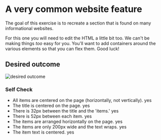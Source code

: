 ﻿# A very common website feature

The goal of this exercise is to recreate a section that is found on many informational websites.

For this one you will need to edit the HTML a little bit too. We can't be making things _too_ easy for you. You'll want to add containers around the various elements so that you can flex them. Good luck!

## Desired outcome

![desired outcome](./desired-outcome.png)

### Self Check

- All items are centered on the page (horizontally, not vertically).  yes
- The title is centered on the page.  yes
- There is 32px between the title and the 'items.'   yes
- There is 52px between each item.    yes
- The items are arranged horizontally on the page.   yes
- The items are only 200px wide and the text wraps.   yes
- The item text is centered.   yes
